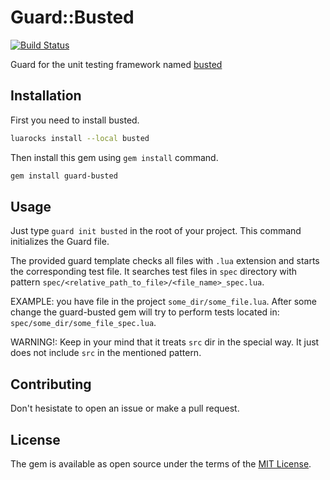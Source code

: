 # Guard::Busted
[![Build Status](https://travis-ci.com/pjezusek/guard-busted.svg?branch=master)](https://travis-ci.com/pjezusek/guard-busted)

Guard for the unit testing framework named [busted](http://olivinelabs.com/busted/)

## Installation

First you need to install busted.

```bash
luarocks install --local busted
```

Then install this gem using `gem install` command.

```bash
gem install guard-busted
```

## Usage

Just type `guard init busted` in the root of your project.
This command initializes the Guard file.

The provided guard template checks all files with `.lua` extension and starts the corresponding test file.
It searches test files in `spec` directory with pattern `spec/<relative_path_to_file>/<file_name>_spec.lua`.

EXAMPLE: you have file in the project `some_dir/some_file.lua`.
After some change the guard-busted gem will try to perform tests located in: `spec/some_dir/some_file_spec.lua`.

WARNING!: Keep in your mind that it treats `src` dir in the special way.
It just does not include `src` in the mentioned pattern.


## Contributing

Don't hesistate to open an issue or make a pull request.

## License

The gem is available as open source under the terms of the [MIT License](http://opensource.org/licenses/MIT).
